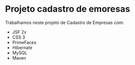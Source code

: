 # Projeto cadastro de emoresas 

Trabalhamos neste projeto de Cadastro de Empresas com:

- JSF 2x
- CSS 3
- PrimeFaces
- Hibernate
- MySQL
- Maven

